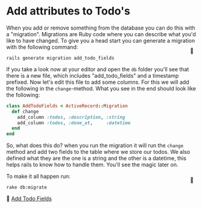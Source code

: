# Add attributes to Todo's

When you add or remove something from the database you can do this with a "migration". Migrations are Ruby code where you can describe what you'd like to have changed. To give you a head start you can generate a migration with the following command:

```shell
rails generate migration add_todo_fields
```
<span style="display:inline-block;float:right;margin-top:-3.5em;margin-right:.5em;position:relative;">:whale:</span>

If you take a look now at your editor and open the `db` folder you'll see that there is a new file, which includes "add_todo_fields" and a timestamp prefixed. Now let's edit this file to add some columns. For this we will add the following in the `change`-method. What you see in the end should look like the following:

```ruby
class AddTodoFields < ActiveRecord::Migration
  def change
    add_column :todos, :description, :string
    add_column :todos, :done_at,     :datetime
  end
end
```

So, what does this do? when you run the migration it will run the `change` method and add two fields to the table where we store our todos. We also defined what they are the one is a string and the other is a datetime, this helps rails to know how to handle them. You'll see the magic later on.

To make it all happen run:

```
rake db:migrate
```
<span style="display:inline-block;float:right;margin-top:-3.5em;margin-right:.5em;position:relative;">:whale:</span>

💾 [Add Todo Fields](https://github.com/bastilian/todo-application/commit/cca3ec307c80796080dc574a2bcfd0766bd9e8b1)
